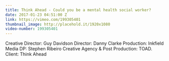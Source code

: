 ```yaml
---
title: Think Ahead - Could you be a mental health social worker?
date: 2017-01-23 04:51:00 Z
link: https://vimeo.com/199305401
thumbnail_image: http://placehold.it/1920x1080
video-number: 199305401
---
```


Creative Director: Guy Davidson
Director: Danny Clarke
Production: Inkfield Media
DP: Stephen Ribeiro
Creative Agency & Post Production: TOAD.
Client: Think Ahead
